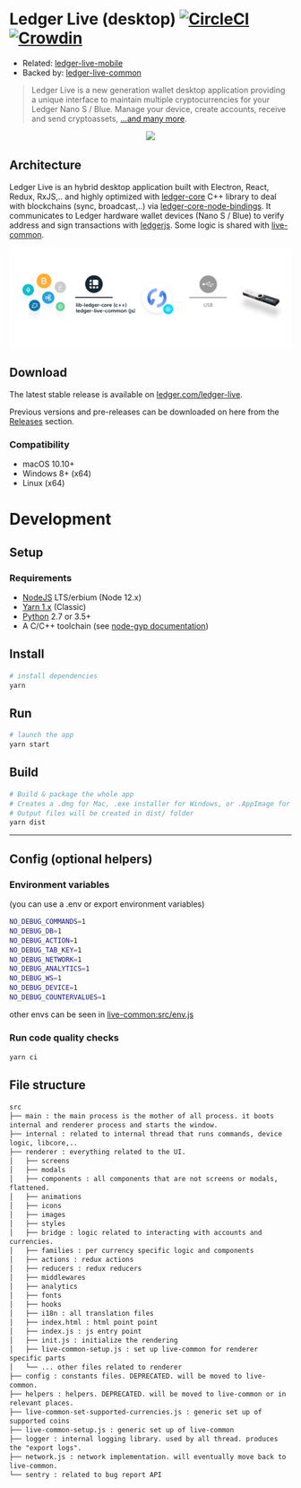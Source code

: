 # Ledger Live (desktop) [![CircleCI](https://circleci.com/gh/LedgerHQ/ledger-live-desktop.svg?style=svg)](https://circleci.com/gh/LedgerHQ/ledger-live-desktop) [![Crowdin](https://d322cqt584bo4o.cloudfront.net/ledger-wallet/localized.svg)](https://crowdin.com/project/ledger-wallet)

- Related: [ledger-live-mobile](https://github.com/ledgerhq/ledger-live-mobile)
- Backed by: [ledger-live-common](https://github.com/ledgerhq/ledger-live-common)

> Ledger Live is a new generation wallet desktop application providing a unique interface to maintain multiple cryptocurrencies for your Ledger Nano S / Blue. Manage your device, create accounts, receive and send cryptoassets, [...and many more](https://www.ledger.fr/2018/07/09/ledger-launches-ledger-live-the-all-in-one-companion-app-to-your-ledger-device/).

<a href="https://github.com/LedgerHQ/ledger-live-desktop/releases">
  <p align="center">
    <img src="/docs/screenshot.png" width="550"/>
  </p>
 </a>

## Architecture

Ledger Live is an hybrid desktop application built with Electron, React, Redux, RxJS,.. and highly optimized with [ledger-core](https://github.com/LedgerHQ/lib-ledger-core) C++ library to deal with blockchains (sync, broadcast,..) via [ledger-core-node-bindings](https://github.com/LedgerHQ/lib-ledger-core-node-bindings). It communicates to Ledger hardware wallet devices (Nano S / Blue) to verify address and sign transactions with [ledgerjs](https://github.com/LedgerHQ/ledgerjs). Some logic is shared with [live-common](https://github.com/LedgerHQ/ledger-live-common).

<p align="center">
 <img src="/docs/architecture.png" width="550"/>
</p>

## Download

The latest stable release is available on [ledger.com/ledger-live](https://www.ledger.com/ledger-live/).

Previous versions and pre-releases can be downloaded on here from the [Releases](https://github.com/LedgerHQ/ledger-live-desktop/releases) section.

### Compatibility
- macOS 10.10+
- Windows 8+ (x64)
- Linux (x64)

# Development

## Setup

### Requirements

- [NodeJS](https://nodejs.org) LTS/erbium (Node 12.x)
- [Yarn 1.x](https://classic.yarnpkg.com/) (Classic)
- [Python](https://www.python.org/) 2.7 or 3.5+
- A C/C++ toolchain (see [node-gyp documentation](https://github.com/nodejs/node-gyp#on-unix))

## Install

```bash
# install dependencies
yarn
```

## Run

```bash
# launch the app
yarn start
```

## Build

```bash
# Build & package the whole app
# Creates a .dmg for Mac, .exe installer for Windows, or .AppImage for Linux
# Output files will be created in dist/ folder
yarn dist
```

---

## Config (optional helpers)

### Environment variables

(you can use a .env or export environment variables)

```bash
NO_DEBUG_COMMANDS=1
NO_DEBUG_DB=1
NO_DEBUG_ACTION=1
NO_DEBUG_TAB_KEY=1
NO_DEBUG_NETWORK=1
NO_DEBUG_ANALYTICS=1
NO_DEBUG_WS=1
NO_DEBUG_DEVICE=1
NO_DEBUG_COUNTERVALUES=1
```

other envs can be seen in [live-common:src/env.js](https://github.com/LedgerHQ/ledger-live-common/blob/master/src/env.js)

### Run code quality checks

```bash
yarn ci
```

## File structure

```
src
├── main : the main process is the mother of all process. it boots internal and renderer process and starts the window.
├── internal : related to internal thread that runs commands, device logic, libcore,..
├── renderer : everything related to the UI.
│   ├── screens
│   ├── modals
│   ├── components : all components that are not screens or modals, flattened.
│   ├── animations
│   ├── icons
│   ├── images
│   ├── styles
│   ├── bridge : logic related to interacting with accounts and currencies.
│   ├── families : per currency specific logic and components
│   ├── actions : redux actions
│   ├── reducers : redux reducers
│   ├── middlewares
│   ├── analytics
│   ├── fonts
│   ├── hooks
│   ├── i18n : all translation files
│   ├── index.html : html point point
│   ├── index.js : js entry point
│   ├── init.js : initialize the rendering
│   ├── live-common-setup.js : set up live-common for renderer specific parts
│   └── ... other files related to renderer
├── config : constants files. DEPRECATED. will be moved to live-common.
├── helpers : helpers. DEPRECATED. will be moved to live-common or in relevant places.
├── live-common-set-supported-currencies.js : generic set up of supported coins
├── live-common-setup.js : generic set up of live-common
├── logger : internal logging library. used by all thread. produces the "export logs".
├── network.js : network implementation. will eventually move back to live-common.
└── sentry : related to bug report API
```

